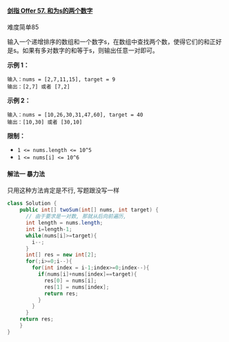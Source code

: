 #### [剑指 Offer 57. 和为s的两个数字](https://leetcode-cn.com/problems/he-wei-sde-liang-ge-shu-zi-lcof/)

难度简单85

输入一个递增排序的数组和一个数字s，在数组中查找两个数，使得它们的和正好是s。如果有多对数字的和等于s，则输出任意一对即可。

 

**示例 1：**

```
输入：nums = [2,7,11,15], target = 9
输出：[2,7] 或者 [7,2]
```

**示例 2：**

```
输入：nums = [10,26,30,31,47,60], target = 40
输出：[10,30] 或者 [30,10]
```

 

**限制：**

- `1 <= nums.length <= 10^5`
- `1 <= nums[i] <= 10^6`

#### 解法一 暴力法

只用这种方法肯定是不行, 写题跟没写一样

```java
class Solution {
    public int[] twoSum(int[] nums, int target) {
      // 由于要求是一对数, 那就从后向前遍历, 
      int length = nums.length;
      int i=length-1;
      while(nums[i]>=target){
        i--;
      }
      int[] res = new int[2];      
      for(;i>=0;i--){
        for(int index = i-1;index>=0;index--){
          if(nums[i]+nums[index]==target){
            res[0] = nums[i];
            res[1] = nums[index];
            return res;
          }
        }
      }
    return res;
    }
}
```

